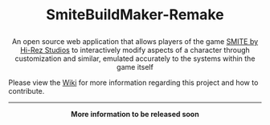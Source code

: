 # <p align="center">SmiteBuildMaker-Remake</p>

<p align="center">An open source web application that allows players of the game <a href="https://www.hirezstudios.com/">SMITE by Hi-Rez Studios</a> to interactively modify aspects of a character through customization and similar, emulated accurately to the systems within the game itself

Please view the <a href="https://github.com/MichaelWarmbier/SmiteBuildMaker-Remake/wiki/">Wiki</a> for more information regarding this project and how to contribute.

</p>

<hr>

<p align="center"><strong>More information to be released soon</strong></p>